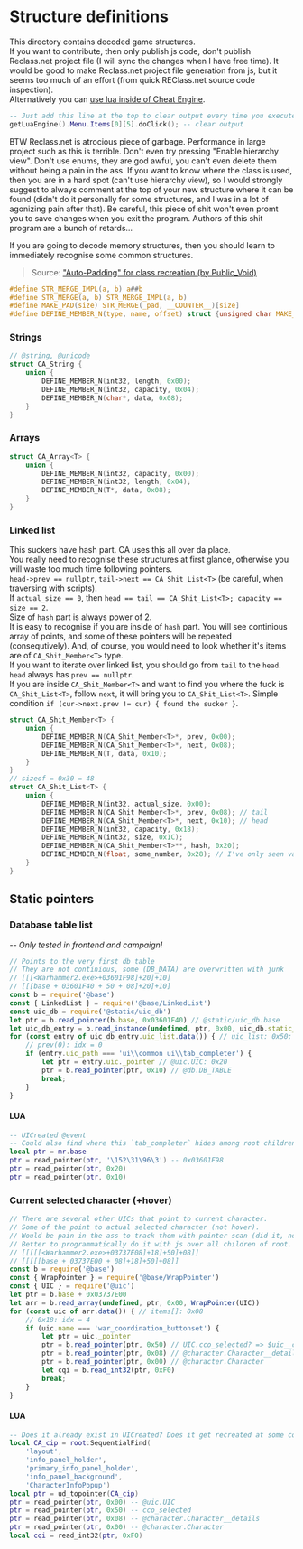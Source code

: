 # Structure definitions
This directory contains decoded game structures.\
If you want to contribute, then only publish js code, don't publish Reclass.net project file (I will sync the changes when I have free time). It would be good to make Reclass.net project file generation from js, but it seems too much of an effort (from quick REClass.net source code inspection).\
Alternatively you can [use lua inside of Cheat Engine](https://wiki.cheatengine.org/index.php?title=Lua).
```lua
-- Just add this line at the top to clear output every time you execute the script
getLuaEngine().Menu.Items[0][5].doClick(); -- clear output
```
BTW Reclass.net is atrocious piece of garbage. Performance in large project such as this is terrible. Don't even try pressing "Enable hierarchy view". Don't use enums, they are god awful, you can't even delete them without being a pain in the ass. If you want to know where the class is used, then you are in a hard spot (can't use hierarchy view), so I would strongly suggest to always comment at the top of your new structure where it can be found (didn't do it personally for some structures, and I was in a lot of agonizing pain after that). Be careful, this piece of shit won't even promt you to save changes when you exit the program. Authors of this shit program are a bunch of retards...

If you are going to decode memory structures, then you should learn to immediately recognise some common structures.
> Source: ["Auto-Padding" for class recreation (by Public_Void)](https://guidedhacking.com/threads/auto-padding-for-class-recreation.13478/#post-79838)
```h
#define STR_MERGE_IMPL(a, b) a##b
#define STR_MERGE(a, b) STR_MERGE_IMPL(a, b)
#define MAKE_PAD(size) STR_MERGE(_pad, __COUNTER__)[size]
#define DEFINE_MEMBER_N(type, name, offset) struct {unsigned char MAKE_PAD(offset); type name;}
```
### Strings
```h
// @string, @unicode
struct CA_String {
	union {
		DEFINE_MEMBER_N(int32, length, 0x00);
		DEFINE_MEMBER_N(int32, capacity, 0x04);
		DEFINE_MEMBER_N(char*, data, 0x08);
	}
}
```
### Arrays
```h
struct CA_Array<T> {
	union {
		DEFINE_MEMBER_N(int32, capacity, 0x00);
		DEFINE_MEMBER_N(int32, length, 0x04);
		DEFINE_MEMBER_N(T*, data, 0x08);
	}
}
```
### Linked list
This suckers have hash part. CA uses this all over da place.\
You really need to recognise these structures at first glance, otherwise you will waste too much time following pointers.\
`head->prev == nullptr`, `tail->next == CA_Shit_List<T>` (be careful, when traversing with scripts).\
If `actual_size == 0`, then `head == tail == CA_Shit_List<T>; capacity == size == 2`.\
Size of `hash` part is always power of 2.\
It is easy to recognise if you are inside of `hash` part. You will see continious array of points, and some of these pointers will be repeated (consequtively). And, of course, you would need to look whether it's items are of `CA_Shit_Member<T>` type.\
If you want to iterate over linked list, you should go from `tail` to the `head`. `head` always has `prev == nullptr`.\
If you are inside `CA_Shit_Member<T>` and want to find you where the fuck is `CA_Shit_List<T>`, follow `next`, it will bring you to `CA_Shit_List<T>`. Simple condition `if (cur->next.prev != cur) { found the sucker }`.
```h
struct CA_Shit_Member<T> {
	union {
		DEFINE_MEMBER_N(CA_Shit_Member<T>*, prev, 0x00);
		DEFINE_MEMBER_N(CA_Shit_Member<T>*, next, 0x08);
		DEFINE_MEMBER_N(T, data, 0x10);
	}
}
// sizeof = 0x30 = 48
struct CA_Shit_List<T> {
	union {
		DEFINE_MEMBER_N(int32, actual_size, 0x00);
		DEFINE_MEMBER_N(CA_Shit_Member<T>*, prev, 0x08); // tail
		DEFINE_MEMBER_N(CA_Shit_Member<T>*, next, 0x10); // head
		DEFINE_MEMBER_N(int32, capacity, 0x18);
		DEFINE_MEMBER_N(int32, size, 0x1C);
		DEFINE_MEMBER_N(CA_Shit_Member<T>**, hash, 0x20);
		DEFINE_MEMBER_N(float, some_number, 0x28); // I've only seen value 1.0
	}
}
```

## Static pointers
### Database table list
*-- Only tested in frontend and campaign!*
```js
// Points to the very first db table
// They are not continious, some (DB_DATA) are overwritten with junk
// [[[<Warhammer2.exe>+03601F98]+20]+10]
// [[[base + 03601F40 + 50 + 08]+20]+10]
const b = require('@base')
const { LinkedList } = require('@base/LinkedList')
const uic_db = require('@static/uic_db')
let ptr = b.read_pointer(b.base, 0x03601F40) // @static/uic_db.base
let uic_db_entry = b.read_instance(undefined, ptr, 0x00, uic_db.static_uic_db)
for (const entry of uic_db_entry.uic_list.data()) { // uic_list: 0x50; prev: 0x08
	// prev(0): idx = 0
	if (entry.uic_path === 'ui\\common ui\\tab_completer') {
		let ptr = entry.uic._pointer // @uic.UIC: 0x20
		ptr = b.read_pointer(ptr, 0x10) // @db.DB_TABLE
		break;
	}
}
```
#### LUA
```lua
-- UICreated @event
-- Could also find where this `tab_completer` hides among root children
local ptr = mr.base
ptr = read_pointer(ptr, '\152\31\96\3') -- 0x03601F98
ptr = read_pointer(ptr, 0x20)
ptr = read_pointer(ptr, 0x10)
```

### Current selected character (+hover)
```js
// There are several other UICs that point to current character.
// Some of the point to actual selected character (not hover).
// Would be pain in the ass to track them with pointer scan (did it, not fun).
// Better to programmatically do it with js over all children of root.
// [[[[[<Warhammer2.exe>+03737E08]+18]+50]+08]]
// [[[[[base + 03737E00 + 08]+18]+50]+08]]
const b = require('@base')
const { WrapPointer } = require('@base/WrapPointer')
const { UIC } = require('@uic')
let ptr = b.base + 0x03737E00
let arr = b.read_array(undefined, ptr, 0x00, WrapPointer(UIC))
for (const uic of arr.data()) { // items[]: 0x08
	// 0x18: idx = 4
	if (uic.name === 'war_coordination_buttonset') {
		let ptr = uic._pointer
		ptr = b.read_pointer(ptr, 0x50) // UIC.cco_selected? => $uic__cco_selected?
		ptr = b.read_pointer(ptr, 0x08) // @character.Character__details
		ptr = b.read_pointer(ptr, 0x00) // @character.Character
		let cqi = b.read_int32(ptr, 0xF0)
		break;
	}
}
```
#### LUA
```lua
-- Does it already exist in UICreated? Does it get recreated at some conditions?
local CA_cip = root:SequentialFind(
	'layout',
	'info_panel_holder',
	'primary_info_panel_holder',
	'info_panel_background',
	'CharacterInfoPopup')
local ptr = ud_topointer(CA_cip)
ptr = read_pointer(ptr, 0x00) -- @uic.UIC
ptr = read_pointer(ptr, 0x50) -- cco_selected
ptr = read_pointer(ptr, 0x08) -- @character.Character__details
ptr = read_pointer(ptr, 0x00) -- @character.Character
local cqi = read_int32(ptr, 0xF0)
```